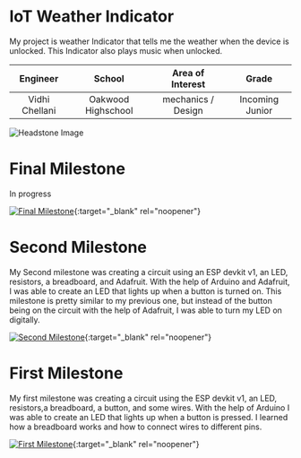 ﻿# IoT Weather Indicator
 My project is weather Indicator that tells me the weather when the device is unlocked. This Indicator also plays music when unlocked.

| **Engineer** | **School** | **Area of Interest** | **Grade** |
|:--:|:--:|:--:|:--:|
| Vidhi Chellani | Oakwood Highschool | mechanics / Design | Incoming Junior 

![Headstone Image](https://cdn5.vectorstock.com/i/1000x1000/73/54/blank-photo-icon-vector-29557354.jpg)
  
# Final Milestone

In progress

[![Final Milestone](https://user-images.githubusercontent.com/86121528/124652673-3c47fc80-de51-11eb-854a-e63c365d0074.png)](https://youtu.be/Clkozy3Gkfs "Final Milestone"){:target="_blank" rel="noopener"}

# Second Milestone

My Second milestone was creating a circuit using an ESP devkit v1, an LED, resistors, a breadboard, and Adafruit. With the help of Arduino and Adafruit, I was able to create an LED that lights up when a button is turned on. This milestone is pretty similar to my previous one, but instead of the button being on the circuit with the help of Adafruit, I was able to turn my LED on digitally.

[![Second Milestone](https://user-images.githubusercontent.com/86121528/124649418-541d8180-de4d-11eb-931b-9d46a7868e7e.png)](https://youtu.be/yU6LR78tUIo "Second Milestone"){:target="_blank" rel="noopener"}

# First Milestone
  
My first milestone was creating a circuit using the ESP devkit v1, an LED, resistors,a breadboard, a button, and some wires. With the help of Arduino I was able to create an LED that lights up when a button is pressed. I learned how a breadboard works and how to connect wires to different pins.

[![First Milestone](https://user-images.githubusercontent.com/86121528/123469458-eac58500-d5a7-11eb-92cb-002482bc4159.png)](https://youtu.be/cwuy_r24nb8 "First Milestone"){:target="_blank" rel="noopener"}
